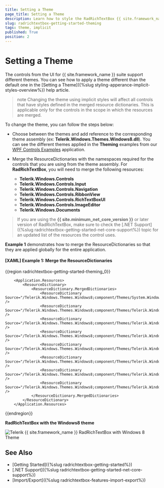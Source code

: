 ```yaml
---
title: Setting a Theme
page_title: Setting a Theme
description: Learn how to style the RadRichTextBox {{ site.framework_name }} control.
slug: radrichtextbox-getting-started-theming
tags: theme, implicit
published: True
position: 2
---
```


# Setting a Theme

The controls from the UI for {{ site.framework_name }} suite support different themes. You can see how to apply a theme different than the default one in the [Setting a Theme]({%slug styling-apperance-implicit-styles-overview%}) help article.

>note Changing the theme using implicit styles will affect all controls that have styles defined in the merged resource dictionaries. This is applicable only for the controls in the scope in which the resources are merged. 

To change the theme, you can follow the steps below:

* Choose between the themes and add reference to the corresponding theme assembly (ex: **Telerik.Windows.Themes.Windows8.dll**). You can see the different themes applied in the **Theming** examples from our [WPF Controls Examples](https://demos.telerik.com/wpf/) application.

* Merge the ResourceDictionaries with the namespaces required for the controls that you are using from the theme assembly. For __RadRichTextBox__, you will need to merge the following resources:

	* **Telerik.Windows.Controls**
	* **Telerik.Windows.Controls.Input**
	* **Telerik.Windows.Controls.Navigation**
	* **Telerik.Windows.Controls.RibbonView**
	* **Telerik.Windows.Controls.RichTextBoxUI**
	* **Telerik.Windows.Controls.ImageEditor**
	* **Telerik.Windows.Documents**

>If you are using the **{{ site.minimum_net_core_version }}** or later version of RadRichTextBox, make sure to check the [.NET Support]({%slug radrichtextbox-getting-started-net-core-support%}) topic for an updated list of the resources the control uses.

**Example 1** demonstrates how to merge the ResourceDictionaries so that they are applied globally for the entire application.

#### [XAML] Example 1: Merge the ResourceDictionaries
{{region radrichtextbox-getting-started-theming_0}}

		<Application.Resources>
			<ResourceDictionary>
				<ResourceDictionary.MergedDictionaries>
                    <ResourceDictionary Source="/Telerik.Windows.Themes.Windows8;component/Themes/System.Windows.xaml" />
                    <ResourceDictionary Source="/Telerik.Windows.Themes.Windows8;component/Themes/Telerik.Windows.Controls.xaml" />
                    <ResourceDictionary Source="/Telerik.Windows.Themes.Windows8;component/Themes/Telerik.Windows.Controls.Input.xaml" />
                    <ResourceDictionary Source="/Telerik.Windows.Themes.Windows8;component/Themes/Telerik.Windows.Controls.Navigation.xaml" />
                    <ResourceDictionary Source="/Telerik.Windows.Themes.Windows8;component/Themes/Telerik.Windows.Controls.RibbonView.xaml" />
                    <ResourceDictionary Source="/Telerik.Windows.Themes.Windows8;component/Themes/Telerik.Windows.Controls.RichTextBoxUI.xaml" />
                    <ResourceDictionary Source="/Telerik.Windows.Themes.Windows8;component/Themes/Telerik.Windows.Controls.ImageEditor.xaml" />
                    <ResourceDictionary Source="/Telerik.Windows.Themes.Windows8;component/Themes/Telerik.Windows.Documents.xaml" />
				</ResourceDictionary.MergedDictionaries>
			</ResourceDictionary>
		</Application.Resources>
{{endregion}}

__RadRichTextBox with the Windows8 theme__  

![Telerik {{ site.framework_name }} RadRichTextBox with Windows 8 Theme](images/RadRichTextBox-Windows8.png)

## See Also  
 * [Getting Started]({%slug radrichtextbox-getting-started%}) 
 * [.NET Support]({%slug radrichtextbox-getting-started-net-core-support%}) 
 * [Import/Export]({%slug radrichtextbox-features-import-export%})
